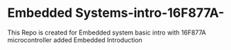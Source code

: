 # Embedded Systems-intro-16F877A-
This Repo is created for Embedded system basic intro with 16F877A microcontroller
added Embedded Introduction

